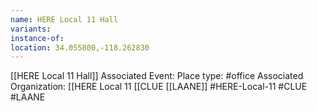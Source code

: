 ```yaml
---
name: HERE Local 11 Hall
variants: 
instance-of: 
location: 34.055800,-118.262830
---
```

[[HERE Local 11 Hall]]
Associated Event: 
Place type: #office
Associated Organization: 
[[HERE Local 11
[[CLUE
[[LAANE]]
#HERE-Local-11
#CLUE
#LAANE